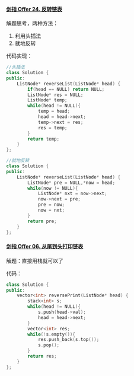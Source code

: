 #### [剑指 Offer 24. 反转链表](https://leetcode-cn.com/problems/fan-zhuan-lian-biao-lcof/)

解题思考，两种方法：

1. 利用头插法
2. 就地反转



代码实现：

```cc
//头插法
class Solution {
public:
    ListNode* reverseList(ListNode* head) {
        if(head == NULL) return NULL;
        ListNode* res = NULL;
        ListNode* temp;
        while(head != NULL){
            temp = head;
            head = head->next;
            temp->next = res;
            res = temp;  
        }
        return temp;
    }
};

//就地反转
class Solution {
public:
    ListNode* reverseList(ListNode* head) {
        ListNode* pre = NULL,*now = head;
        while(now != NULL){
            ListNode* nxt = now->next;
            now->next = pre;
            pre = now;
            now = nxt;
        }
        return pre;
    }
};
```







#### [剑指 Offer 06. 从尾到头打印链表](https://leetcode-cn.com/problems/cong-wei-dao-tou-da-yin-lian-biao-lcof/)

解题：直接用栈就可以了

代码：

```cc
class Solution {
public:
    vector<int> reversePrint(ListNode* head) {
        stack<int> s;
        while(head != NULL){
            s.push(head->val);
            head = head->next;
        }
        vector<int> res;
        while(!s.empty()){
            res.push_back(s.top());
            s.pop();
        }
        return res;
    }
};
```

